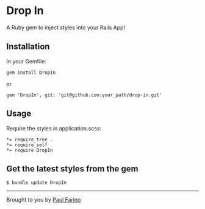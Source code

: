 # Drop In

A Ruby gem to inject styles into your Rails App!

## Installation

In your Gemfile:
```
gem install DropIn
```
or
```
gem 'DropIn', git: 'git@github.com:your_path/drop-in.git'
```

## Usage

Require the styles in application.scss:

```
*= require_tree .
*= require_self
*= require DropIn
```

## Get the latest styles from the gem

```
$ bundle update DropIn
```
-------------
Brought to you by [Paul Farino](https://github.com/paulfarino)
